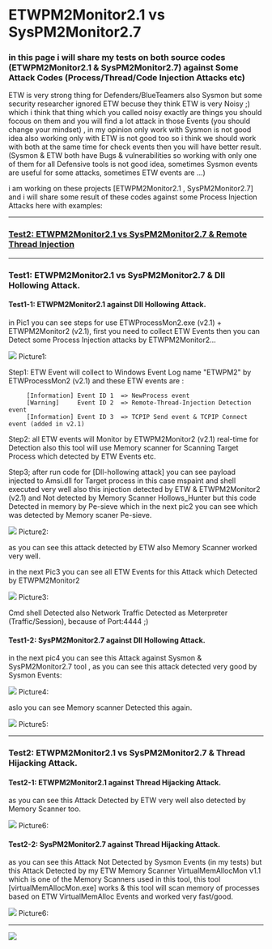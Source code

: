 # ETWPM2Monitor2.1 vs SysPM2Monitor2.7
### in this page i will share my tests on both source codes (ETWPM2Monitor2.1 & SysPM2Monitor2.7) against Some Attack Codes (Process/Thread/Code Injection Attacks etc)

ETW is very strong thing for Defenders/BlueTeamers also Sysmon but some security researcher ignored ETW becuse they think ETW is very Noisy ;) which i think that thing 
which you called noisy exactly are things you should focous on them and you will find a lot attack in those Events (you should change your mindset) , in my opinion only work with Sysmon is not good idea also working only with ETW is not good too so i think we should work with both at the same time for check events then you will have better result. (Sysmon & ETW both have Bugs & vulnerabilities so working with only one of them for all Defensive tools is not good idea, sometimes Sysmon events are useful for some attacks, sometimes ETW events are ...)   

i am working on these projects [ETWPM2Monitor2.1 , SysPM2Monitor2.7] and i will share some result of these codes against some Process Injection Attacks here with examples:  

--------------------------------------------------------------------
### [Test2: ETWPM2Monitor2.1 vs SysPM2Monitor2.7 & Remote Thread Injection](https://github.com/DamonMohammadbagher/ETWProcessMon2/edit/main/ETWPM2Monitor2.1_vs_SysPM2Monitor2.7/README_15feb2022.md)
--------------------------------------------------------------------

### Test1: ETWPM2Monitor2.1 vs SysPM2Monitor2.7 & Dll Hollowing Attack.

#### Test1-1: ETWPM2Monitor2.1 against Dll Hollowing Attack.
in Pic1 you can see steps for use ETWProcessMon2.exe (v2.1) + ETWPM2Monitor2 (v2.1), first you need to collect ETW Events then you can Detect some Process Injection attacks by ETWPM2Monitor2...

   ![](https://github.com/DamonMohammadbagher/ETWProcessMon2/blob/main/ETWPM2Monitor2.1_vs_SysPM2Monitor2.7/Pictures/1.png)
       Picture1:
       
Step1: ETW Event will collect to Windows Event Log name "ETWPM2" by ETWProcessMon2 (v2.1) and these ETW events are :
         
         [Information] Event ID 1  => NewProcess event 
         [Warning]     Event ID 2  => Remote-Thread-Injection Detection event 
         [Information] Event ID 3  => TCPIP Send event & TCPIP Connect event (added in v2.1)
         
Step2: all ETW events will Monitor by ETWPM2Monitor2 (v2.1) real-time for Detection also this tool will use Memory scanner for Scanning Target Process which detected by ETW Events etc.

Step3; after run code for [Dll-hollowing attack] you can see payload injected to Amsi.dll for Target process in this case mspaint and shell executed very well also this injection detected by ETW & ETWPM2Monitor2 (v2.1) and Not detected by Memory Scanner Hollows_Hunter but this code Detected in memory by Pe-sieve which in the next pic2 you can see which was detected by Memory scaner Pe-sieve.

   ![](https://github.com/DamonMohammadbagher/ETWProcessMon2/blob/main/ETWPM2Monitor2.1_vs_SysPM2Monitor2.7/Pictures/1-1.png)
    Picture2:
    
as you can see this attack detected by ETW also Memory Scanner worked very well.

in the next Pic3 you can see all ETW Events for this Attack which Detected by ETWPM2Monitor2 

   ![](https://github.com/DamonMohammadbagher/ETWProcessMon2/blob/main/ETWPM2Monitor2.1_vs_SysPM2Monitor2.7/Pictures/1-0.png)
    Picture3:

Cmd shell Detected also Network Traffic Detected as Meterpreter (Traffic/Session), because of Port:4444 ;)    

#### Test1-2: SysPM2Monitor2.7 against Dll Hollowing Attack.

in the next pic4 you can see this Attack against Sysmon & SysPM2Monitor2.7 tool , as you can see this attack detected very good by Sysmon Events:

 ![](https://github.com/DamonMohammadbagher/ETWProcessMon2/blob/main/ETWPM2Monitor2.1_vs_SysPM2Monitor2.7/Pictures/2-1.png)
    Picture4:

aslo you can see Memory scanner Detected this again.

   ![](https://github.com/DamonMohammadbagher/ETWProcessMon2/blob/main/ETWPM2Monitor2.1_vs_SysPM2Monitor2.7/Pictures/2.png)
    Picture5:
    
--------------------------------------------------------------------------------------
### Test2: ETWPM2Monitor2.1 vs SysPM2Monitor2.7 & Thread Hijacking Attack.

#### Test2-1: ETWPM2Monitor2.1 against Thread Hijacking Attack.

as you can see this Attack Detected by ETW very well also detected by Memory Scanner too. 

  ![](https://github.com/DamonMohammadbagher/ETWProcessMon2/blob/main/ETWPM2Monitor2.1_vs_SysPM2Monitor2.7/Pictures/3.png)
    Picture6:

#### Test2-2: SysPM2Monitor2.7 against Thread Hijacking Attack.

as you can see this Attack Not Detected by Sysmon Events (in my tests) but this Attack Detected by my ETW Memory Scanner VirtualMemAllocMon v1.1 which is one of the Memory Scanners used in this tool, this tool [virtualMemAllocMon.exe] works & this tool will scan memory of processes based on ETW VirtualMemAlloc Events and worked very fast/good.

  ![](https://github.com/DamonMohammadbagher/ETWProcessMon2/blob/main/ETWPM2Monitor2.1_vs_SysPM2Monitor2.7/Pictures/3-1.png)
    Picture6:
    
  ------------------------------------------------------------------------
    

<p><a href="https://hits.seeyoufarm.com"><img src="https://hits.seeyoufarm.com/api/count/incr/badge.svg?url=https://github.com/DamonMohammadbagher/ETWProcessMon2/ETWPM2Monitor2.1_vs_SysPM2Monitor2.7/"/></a></p>
